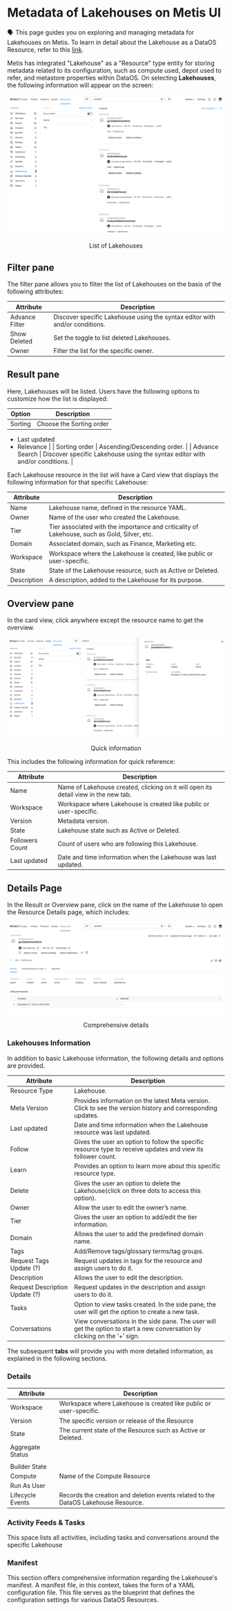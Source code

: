 # Metadata of Lakehouses on Metis UI

<aside class="callout">
🗣 This page guides you on exploring and managing metadata for Lakehouses on Metis. To learn in detail about the Lakehouse as a  DataOS Resource, refer to this <a href="/resources/lakehouse/">link</a>.

</aside>

Metis has integrated "Lakehouse" as a "Resource" type entity for storing metadata related to its configuration, such as compute used, depot used to refer, and metastore properties within DataOS. On selecting **Lakehouses**, the following information will appear on the screen:

![lakehouses.png](metis_resources_lakehouses/lakehouses.png)
<figcaption align = "center"> List of Lakehouses  </figcaption>

## Filter pane

The filter pane allows you to filter the list of Lakehouses on the basis of the following attributes:

| Attribute | Description |
| --- | --- |
| Advance Filter | Discover specific Lakehouse using the syntax editor with and/or conditions. |
| Show Deleted | Set the toggle to list deleted Lakehouses. |
| Owner | Filter the list for the specific owner. |

## Result pane

Here, Lakehouses will be listed. Users have the following options to customize how the list is displayed:

| Option | Description |
| --- | --- |
| Sorting | Choose the Sorting order
- Last updated
- Relevance |
| Sorting order | Ascending/Descending order. |
| Advance Search | Discover specific Lakehouse using the syntax editor with and/or conditions. |

Each Lakehouse resource in the list will have a Card view that displays the following information for that specific Lakehouse:

| Attribute | Description |
| --- | --- |
| Name | Lakehouse name, defined in the resource YAML. |
| Owner | Name of the user who created the Lakehouse. |
| Tier | Tier associated with the importance and criticality of Lakehouse, such as Gold, Silver, etc. |
| Domain | Associated domain, such as Finance, Marketing etc. |
| Workspace | Workspace where the Lakehouse is created, like public or user-specific. |
| State | State of the Lakehouse resource, such as Active or Deleted. |
| Description | A description, added to the Lakehouse for its purpose. |

## Overview pane

In the card view, click anywhere except the resource name to get the overview.

![lakehouse_overview.png](metis_resources_lakehouses/lakehouse_overview.png)
<figcaption align = "center"> Quick information  </figcaption>

This includes the following information for quick reference:

| Attribute | Description |
| --- | --- |
| Name | Name of Lakehouse created, clicking on it will open its detail view in the new tab. |
| Workspace | Workspace where Lakehouse is created like public or user-specific. |
| Version | Metadata version. |
| State | Lakehouse state such as Active or Deleted. |
| Followers Count | Count of users who are following this Lakehouse. |
| Last updated | Date and time information when the Lakehouse was last updated. |

## Details Page

In the Result or Overview pane, click on the name of the Lakehouse to open the Resource Details page, which includes:

![lakehouse_details.png](metis_resources_lakehouses/lakehouse_details.png)
<figcaption align = "center"> Comprehensive details  </figcaption>

### **Lakehouses Information**

In addition to basic Lakehouse information, the following details and options are provided.

| Attribute | Description |
| --- | --- |
| Resource Type | Lakehouse. |
| Meta Version | Provides information on the latest Meta version. Click to see the version history and corresponding updates.  |
| Last updated | Date and time information when the Lakehouse resource was last updated. |
| Follow | Gives the user an option to follow the specific resource type to receive updates and view its follower count. |
| Learn | Provides an option to learn more about this specific resource type. |
| Delete | Gives the user an option to delete the Lakehouse(click on three dots to access this option). |
| Owner | Allow the user to edit the owner’s name. |
| Tier | Gives the user an option to add/edit the tier information. |
| Domain | Allows the user to add the predefined domain name. |
| Tags | Add/Remove tags/glossary terms/tag groups. |
| Request Tags Update (?) | Request updates in tags for the resource and assign users to do it. |
| Description | Allows the user to edit the description. |
| Request Description Update (?) | Request updates in the description and assign users to do it. |
| Tasks | Option to view tasks created. In the side pane, the user will get the option to create a new task. |
| Conversations | View conversations in the side pane. The user will get the option to start a new conversation by clicking on the ‘+’ sign. |

The subsequent **tabs** will provide you with more detailed information, as explained in the following sections.

### **Details**

| Attribute | Description |
| --- | --- |
| Workspace | Workspace where Lakehouse is created like public or user-specific. |
| Version | The specific version or release of the Resource |
| State | The current state of the Resource such as Active or Deleted. |
| Aggregate Status
 |  |
| Builder State |  |
| Compute | Name of the Compute Resource |
| Run As User |  |
| Lifecycle Events | Records the creation and deletion events related to the DataOS Lakehouse Resource. |

### **Activity Feeds & Tasks**

This space lists all activities, including tasks and conversations around the specific Lakehouse

### **Manifest**

This section offers comprehensive information regarding the Lakehouse's manifest. A manifest file, in this context, takes the form of a YAML configuration file. This file serves as the blueprint that defines the configuration settings for various DataOS Resources.